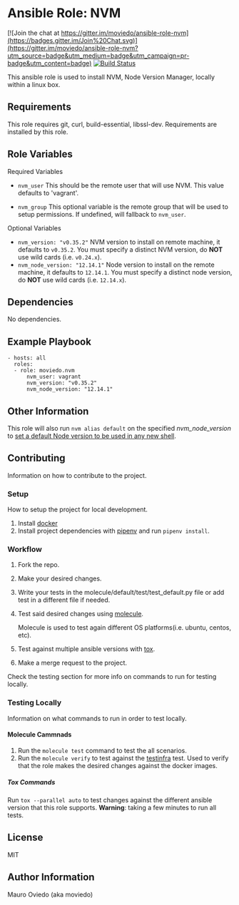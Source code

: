 Ansible Role: NVM
=========

[![Join the chat at https://gitter.im/moviedo/ansible-role-nvm](https://badges.gitter.im/Join%20Chat.svg)](https://gitter.im/moviedo/ansible-role-nvm?utm_source=badge&utm_medium=badge&utm_campaign=pr-badge&utm_content=badge)
[![Build Status](https://travis-ci.org/moviedo/ansible-role-nvm.svg?branch=develop)](https://travis-ci.org/moviedo/ansible-role-nvm)

This ansible role is used to install NVM, Node Version Manager, locally within a linux box.

Requirements
------------

This role requires git, curl, build-essential, libssl-dev. Requirements are installed by this role.

Role Variables
--------------

Required Variables

  * `nvm_user` This should be the remote user that will use NVM. This value defaults to 'vagrant'.

  * `nvm_group` This optional variable is the remote group that will be used to setup permissions. If undefined, will fallback to `nvm_user`.

Optional Variables

  * `nvm_version: "v0.35.2"` NVM version to install on remote machine, it defaults to `v0.35.2`. You must specify a distinct NVM version, do **NOT** use wild cards (i.e. `v0.24.x`).
  * `nvm_node_version: "12.14.1"` Node version to install on the remote machine, it defaults to `12.14.1`. You must specify a distinct node version, do **NOT** use wild cards (i.e. `12.14.x`).

Dependencies
------------

No dependencies.

Example Playbook
----------------

    - hosts: all
      roles:
      - role: moviedo.nvm
          nvm_user: vagrant
          nvm_version: "v0.35.2"
          nvm_node_version: "12.14.1"

Other Information
-----------------

This role will also run `nvm alias default` on the specified *nvm_node_version* to [set a default Node version to be used in any new shell](https://github.com/creationix/nvm).


Contributing
-----------------

Information on how to contribute to the project.

### Setup
How to setup the project for local development.

1. Install [docker](https://docs.docker.com/docker-for-mac/install/)
1. Install project dependencies with [pipenv](https://pipenv.readthedocs.io/en/latest/) and run `pipenv install`.

### Workflow

1. Fork the repo.
1. Make your desired changes.
1. Write your tests in the molecule/default/test/test_default.py file or add test in a different file if needed.
1. Test said desired changes using [molecule](https://molecule.readthedocs.io/en/latest/).

    Molecule is used to test again different OS platforms(i.e. ubuntu, centos, etc).

1. Test against multiple ansible versions with [tox](https://tox.readthedocs.io/en/latest/).
1. Make a merge request to the project.

Check the testing section for more info on commands to run for testing locally.

### Testing Locally

Information on what commands to run in order to test locally.

#### Molecule Cammnads

1. Run the `molecule test` command to test the all scenarios.
1. Run the `molecule verify` to test against the [testinfra](https://testinfra.readthedocs.io/en/latest/index.html) test. Used to verify that the role makes the desired changes against the docker images.

##### Tox Commands

Run `tox --parallel auto` to test changes against the different ansible version that this role supports.
**Warning**: taking a few minutes to run all tests.


License
-------

MIT

Author Information
------------------

Mauro Oviedo (aka moviedo)
